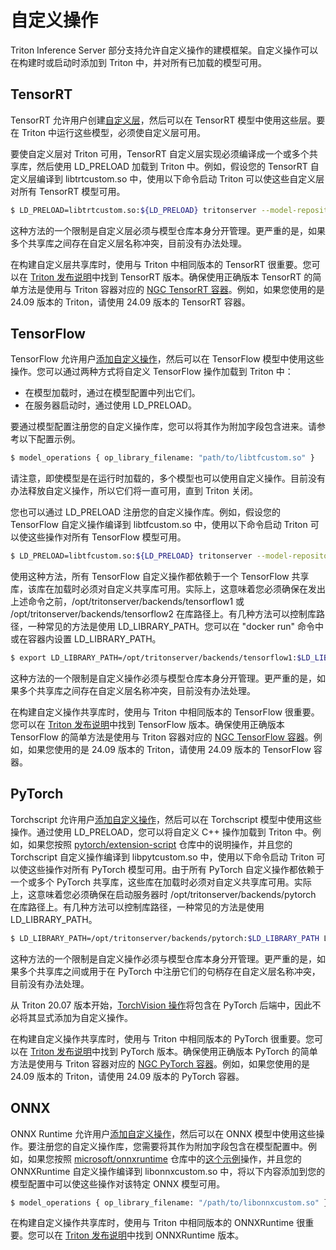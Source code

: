 <!--
# Copyright 2019-2024, NVIDIA CORPORATION & AFFILIATES. All rights reserved.
#
# Redistribution and use in source and binary forms, with or without
# modification, are permitted provided that the following conditions
# are met:
#  * Redistributions of source code must retain the above copyright
#    notice, this list of conditions and the following disclaimer.
#  * Redistributions in binary form must reproduce the above copyright
#    notice, this list of conditions and the following disclaimer in the
#    documentation and/or other materials provided with the distribution.
#  * Neither the name of NVIDIA CORPORATION nor the names of its
#    contributors may be used to endorse or promote products derived
#    from this software without specific prior written permission.
#
# THIS SOFTWARE IS PROVIDED BY THE COPYRIGHT HOLDERS ``AS IS'' AND ANY
# EXPRESS OR IMPLIED WARRANTIES, INCLUDING, BUT NOT LIMITED TO, THE
# IMPLIED WARRANTIES OF MERCHANTABILITY AND FITNESS FOR A PARTICULAR
# PURPOSE ARE DISCLAIMED.  IN NO EVENT SHALL THE COPYRIGHT OWNER OR
# CONTRIBUTORS BE LIABLE FOR ANY DIRECT, INDIRECT, INCIDENTAL, SPECIAL,
# EXEMPLARY, OR CONSEQUENTIAL DAMAGES (INCLUDING, BUT NOT LIMITED TO,
# PROCUREMENT OF SUBSTITUTE GOODS OR SERVICES; LOSS OF USE, DATA, OR
# PROFITS; OR BUSINESS INTERRUPTION) HOWEVER CAUSED AND ON ANY THEORY
# OF LIABILITY, WHETHER IN CONTRACT, STRICT LIABILITY, OR TORT
# (INCLUDING NEGLIGENCE OR OTHERWISE) ARISING IN ANY WAY OUT OF THE USE
# OF THIS SOFTWARE, EVEN IF ADVISED OF THE POSSIBILITY OF SUCH DAMAGE.
-->

# 自定义操作

Triton Inference Server 部分支持允许自定义操作的建模框架。自定义操作可以在构建时或启动时添加到 Triton 中，并对所有已加载的模型可用。

## TensorRT

TensorRT 允许用户创建[自定义层](https://docs.nvidia.com/deeplearning/tensorrt/developer-guide/index.html#extending)，然后可以在 TensorRT 模型中使用这些层。要在 Triton 中运行这些模型，必须使自定义层可用。

要使自定义层对 Triton 可用，TensorRT 自定义层实现必须编译成一个或多个共享库，然后使用 LD_PRELOAD 加载到 Triton 中。例如，假设您的 TensorRT 自定义层编译到 libtrtcustom.so 中，使用以下命令启动 Triton 可以使这些自定义层对所有 TensorRT 模型可用。

```bash
$ LD_PRELOAD=libtrtcustom.so:${LD_PRELOAD} tritonserver --model-repository=/tmp/models ...
```

这种方法的一个限制是自定义层必须与模型仓库本身分开管理。更严重的是，如果多个共享库之间存在自定义层名称冲突，目前没有办法处理。

在构建自定义层共享库时，使用与 Triton 中相同版本的 TensorRT 很重要。您可以在 [Triton 发布说明](https://docs.nvidia.com/deeplearning/triton-inference-server/release-notes/index.html)中找到 TensorRT 版本。确保使用正确版本 TensorRT 的简单方法是使用与 Triton 容器对应的 [NGC TensorRT 容器](https://ngc.nvidia.com/catalog/containers/nvidia:tensorrt)。例如，如果您使用的是 24.09 版本的 Triton，请使用 24.09 版本的 TensorRT 容器。

## TensorFlow

TensorFlow 允许用户[添加自定义操作](https://www.tensorflow.org/guide/create_op)，然后可以在 TensorFlow 模型中使用这些操作。您可以通过两种方式将自定义 TensorFlow 操作加载到 Triton 中：
* 在模型加载时，通过在模型配置中列出它们。
* 在服务器启动时，通过使用 LD_PRELOAD。

要通过模型配置注册您的自定义操作库，您可以将其作为附加字段包含进来。请参考以下配置示例。

```bash
$ model_operations { op_library_filename: "path/to/libtfcustom.so" }
```

请注意，即使模型是在运行时加载的，多个模型也可以使用自定义操作。目前没有办法释放自定义操作，所以它们将一直可用，直到 Triton 关闭。

您也可以通过 LD_PRELOAD 注册您的自定义操作库。例如，假设您的 TensorFlow 自定义操作编译到 libtfcustom.so 中，使用以下命令启动 Triton 可以使这些操作对所有 TensorFlow 模型可用。

```bash
$ LD_PRELOAD=libtfcustom.so:${LD_PRELOAD} tritonserver --model-repository=/tmp/models ...
```

使用这种方法，所有 TensorFlow 自定义操作都依赖于一个 TensorFlow 共享库，该库在加载时必须对自定义共享库可用。实际上，这意味着您必须确保在发出上述命令之前，/opt/tritonserver/backends/tensorflow1 或 /opt/tritonserver/backends/tensorflow2 在库路径上。有几种方法可以控制库路径，一种常见的方法是使用 LD_LIBRARY_PATH。您可以在 "docker run" 命令中或在容器内设置 LD_LIBRARY_PATH。

```bash
$ export LD_LIBRARY_PATH=/opt/tritonserver/backends/tensorflow1:$LD_LIBRARY_PATH
```

这种方法的一个限制是自定义操作必须与模型仓库本身分开管理。更严重的是，如果多个共享库之间存在自定义层名称冲突，目前没有办法处理。

在构建自定义操作共享库时，使用与 Triton 中相同版本的 TensorFlow 很重要。您可以在 [Triton 发布说明](https://docs.nvidia.com/deeplearning/triton-inference-server/release-notes/index.html)中找到 TensorFlow 版本。确保使用正确版本 TensorFlow 的简单方法是使用与 Triton 容器对应的 [NGC TensorFlow 容器](https://ngc.nvidia.com/catalog/containers/nvidia:tensorflow)。例如，如果您使用的是 24.09 版本的 Triton，请使用 24.09 版本的 TensorFlow 容器。

## PyTorch

Torchscript 允许用户[添加自定义操作](https://pytorch.org/tutorials/advanced/torch_script_custom_ops.html)，然后可以在 Torchscript 模型中使用这些操作。通过使用 LD_PRELOAD，您可以将自定义 C++ 操作加载到 Triton 中。例如，如果您按照 [pytorch/extension-script](https://github.com/pytorch/extension-script) 仓库中的说明操作，并且您的 Torchscript 自定义操作编译到 libpytcustom.so 中，使用以下命令启动 Triton 可以使这些操作对所有 PyTorch 模型可用。由于所有 PyTorch 自定义操作都依赖于一个或多个 PyTorch 共享库，这些库在加载时必须对自定义共享库可用。实际上，这意味着您必须确保在启动服务器时 /opt/tritonserver/backends/pytorch 在库路径上。有几种方法可以控制库路径，一种常见的方法是使用 LD_LIBRARY_PATH。

```bash
$ LD_LIBRARY_PATH=/opt/tritonserver/backends/pytorch:$LD_LIBRARY_PATH LD_PRELOAD=libpytcustom.so:${LD_PRELOAD} tritonserver --model-repository=/tmp/models ...
```

这种方法的一个限制是自定义操作必须与模型仓库本身分开管理。更严重的是，如果多个共享库之间或用于在 PyTorch 中注册它们的句柄存在自定义层名称冲突，目前没有办法处理。

从 Triton 20.07 版本开始，[TorchVision 操作](https://github.com/pytorch/vision)将包含在 PyTorch 后端中，因此不必将其显式添加为自定义操作。

在构建自定义操作共享库时，使用与 Triton 中相同版本的 PyTorch 很重要。您可以在 [Triton 发布说明](https://docs.nvidia.com/deeplearning/triton-inference-server/release-notes/index.html)中找到 PyTorch 版本。确保使用正确版本 PyTorch 的简单方法是使用与 Triton 容器对应的 [NGC PyTorch 容器](https://ngc.nvidia.com/catalog/containers/nvidia:pytorch)。例如，如果您使用的是 24.09 版本的 Triton，请使用 24.09 版本的 PyTorch 容器。

## ONNX

ONNX Runtime 允许用户[添加自定义操作](https://onnxruntime.ai/docs/reference/operators/add-custom-op.html)，然后可以在 ONNX 模型中使用这些操作。要注册您的自定义操作库，您需要将其作为附加字段包含在模型配置中。例如，如果您按照 [microsoft/onnxruntime](https://github.com/microsoft/onnxruntime) 仓库中的[这个示例](https://github.com/microsoft/onnxruntime/blob/master/onnxruntime/test/shared_lib/test_inference.cc)操作，并且您的 ONNXRuntime 自定义操作编译到 libonnxcustom.so 中，将以下内容添加到您的模型配置中可以使这些操作对该特定 ONNX 模型可用。

```bash
$ model_operations { op_library_filename: "/path/to/libonnxcustom.so" }
```

在构建自定义操作共享库时，使用与 Triton 中相同版本的 ONNXRuntime 很重要。您可以在 [Triton 发布说明](https://docs.nvidia.com/deeplearning/triton-inference-server/release-notes/index.html)中找到 ONNXRuntime 版本。